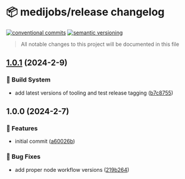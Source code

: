 # 📦 medijobs/release changelog

[![conventional commits](https://img.shields.io/badge/conventional%20commits-1.0.0-yellow.svg)](https://conventionalcommits.org)
[![semantic versioning](https://img.shields.io/badge/semantic%20versioning-2.0.0-green.svg)](https://semver.org)

> All notable changes to this project will be documented in this file

## [1.0.1](https://github.com/medijobs/release/compare/v1.0.0...v1.0.1) (2024-2-9)


### 🤖 Build System

* add latest versions of tooling and test release tagging ([b7c8755](https://github.com/medijobs/release/commit/b7c875567e56267e424fd1e110ed6cd495dee357))

## 1.0.0 (2024-2-7)


### 🍕 Features

* initial commit ([a60026b](https://github.com/medijobs/release/commit/a60026b0fd8ab11e48f0e0dff3a7ec6a4b5675cf))


### 🐛 Bug Fixes

* add proper node workflow versions ([219b264](https://github.com/medijobs/release/commit/219b264b488a9a304f1e2f143fed101bdea7a4c1))
